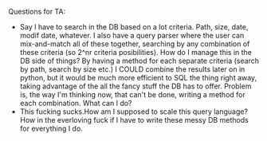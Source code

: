 Questions for TA:

- Say I have to search in the DB based on a lot criteria. Path, size, date, modif date, whatever. I also have a query parser where the user can mix-and-match all of these together, searching by any combination of these criteria (so 2^nr criteria posibilities). How do I manage this in the DB side of things? By having a method for each separate criteria (search by path, search by size etc.) I COULD combine the results later on in python, but it would be much more efficient to SQL the thing right away, taking advantage of the all the fancy stuff the DB has to offer. Problem is, the way I'm thinking now, that can't be done, writing a method for each combination. What can I do?
- This fucking sucks.How am I supposed to scale this query language? How in the everloving fuck if I have to write these messy DB methods for everything I do.

